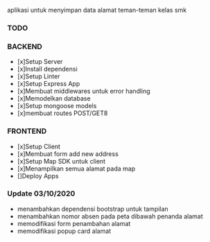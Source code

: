aplikasi untuk menyimpan data alamat teman-teman kelas smk

### TODO
### BACKEND
* [x]Setup Server
*    [x]Install dependensi
*    [x]Setup Linter
*    [x]Setup Express App
*    [x]Membuat middlewares untuk error handling
* [x]Memodelkan database
* [x]Setup mongoose models
* [x]membuat routes POST/GET8

### FRONTEND
* [x]Setup Client
* [x]Membuat form add new address
* [x]Setup Map SDK untuk client
* [x]Menampilkan semua alamat pada map
* []Deploy Apps

### Update 03/10/2020
* menambahkan dependensi bootstrap untuk tampilan
* menambahkan nomor absen pada peta dibawah penanda alamat
* memodifikasi form penambahan alamat
* memodifikasi popup card alamat
